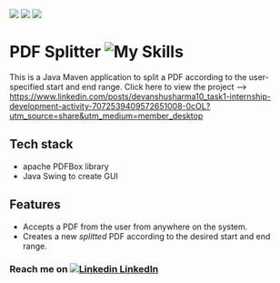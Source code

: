 <img src="https://img.shields.io/badge/Apache-D22128?style=for-the-badge&logo=Apache&logoColor=white"> <img src="https://img.shields.io/badge/apache_maven-C71A36?style=for-the-badge&logo=apachemaven&logoColor=white"> <img src="https://img.shields.io/badge/Java-ED8B00?style=for-the-badge&logo=openjdk&logoColor=white">

# PDF Splitter ![My Skills](https://skills.thijs.gg/icons?i=java&theme=light)

This is a Java Maven application to split a PDF according to the user-specified start and end range.
Click here to view the project --> https://www.linkedin.com/posts/devanshusharma10_task1-internship-development-activity-7072539409572651008-0cOL?utm_source=share&utm_medium=member_desktop


## Tech stack
- apache PDFBox library
- Java Swing to create GUI


## Features

- Accepts a PDF from the user from anywhere on the system.
- Creates a new _splitted_ PDF according to the desired start and end range.

### Reach me on [![Linkedin](https://i.stack.imgur.com/gVE0j.png) LinkedIn](https://www.linkedin.com/in/devanshusharma10/)
